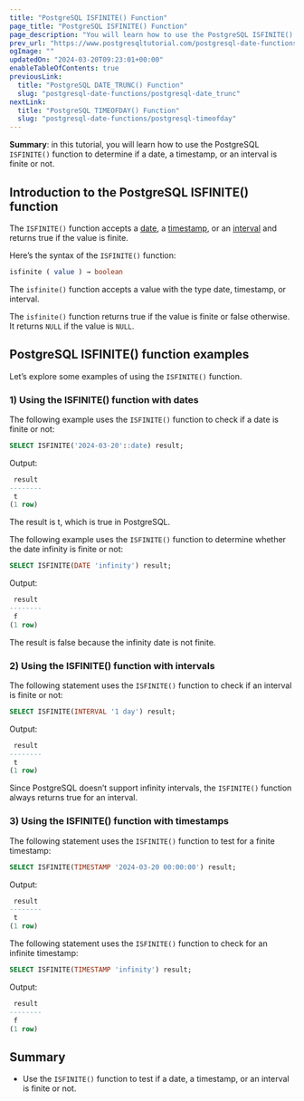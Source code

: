 ```yaml
---
title: "PostgreSQL ISFINITE() Function"
page_title: "PostgreSQL ISFINITE() Function"
page_description: "You will learn how to use the PostgreSQL ISFINITE() function to determine if a date, a timestamp, or an interval is finite or not."
prev_url: "https://www.postgresqltutorial.com/postgresql-date-functions/postgresql-isfinite/"
ogImage: ""
updatedOn: "2024-03-20T09:23:01+00:00"
enableTableOfContents: true
previousLink: 
  title: "PostgreSQL DATE_TRUNC() Function"
  slug: "postgresql-date-functions/postgresql-date_trunc"
nextLink: 
  title: "PostgreSQL TIMEOFDAY() Function"
  slug: "postgresql-date-functions/postgresql-timeofday"
---
```





**Summary**: in this tutorial, you will learn how to use the PostgreSQL `ISFINITE()` function to determine if a date, a timestamp, or an interval is finite or not.


## Introduction to the PostgreSQL ISFINITE() function

The `ISFINITE()` function accepts a [date](../postgresql-tutorial/postgresql-date), a [timestamp](../postgresql-tutorial/postgresql-timestamp), or an [interval](../postgresql-tutorial/postgresql-interval) and returns true if the value is finite.

Here’s the syntax of the `ISFINITE()` function:


```sql
isfinite ( value ) → boolean
```
The `isfinite()` function accepts a value with the type date, timestamp, or interval.

The `isfinite()` function returns true if the value is finite or false otherwise. It returns `NULL` if the value is `NULL`.


## PostgreSQL ISFINITE() function examples

Let’s explore some examples of using the `ISFINITE()` function.


### 1\) Using the ISFINITE() function with dates

The following example uses the `ISFINITE()` function to check if a date is finite or not:


```sql
SELECT ISFINITE('2024-03-20'::date) result;
```
Output:


```sql
 result
--------
 t
(1 row)
```
The result is t, which is true in PostgreSQL.

The following example uses the `ISFINITE()` function to determine whether the date infinity is finite or not:


```sql
SELECT ISFINITE(DATE 'infinity') result;
```
Output:


```sql
 result
--------
 f
(1 row)
```
The result is false because the infinity date is not finite.


### 2\) Using the ISFINITE() function with intervals

The following statement uses the `ISFINITE()` function to check if an interval is finite or not:


```sql
SELECT ISFINITE(INTERVAL '1 day') result;
```
Output:


```sql
 result
--------
 t
(1 row)
```
Since PostgreSQL doesn’t support infinity intervals, the `ISFINITE()` function always returns true for an interval.


### 3\) Using the ISFINITE() function with timestamps

The following statement uses the `ISFINITE()` function to test for a finite timestamp:


```sql
SELECT ISFINITE(TIMESTAMP '2024-03-20 00:00:00') result;
```
Output:


```sql
 result
--------
 t
(1 row)
```
The following statement uses the `ISFINITE()` function to check for an infinite timestamp:


```sql
SELECT ISFINITE(TIMESTAMP 'infinity') result;
```
Output:


```sql
 result
--------
 f
(1 row)
```

## Summary

* Use the `ISFINITE()` function to test if a date, a timestamp, or an interval is finite or not.

